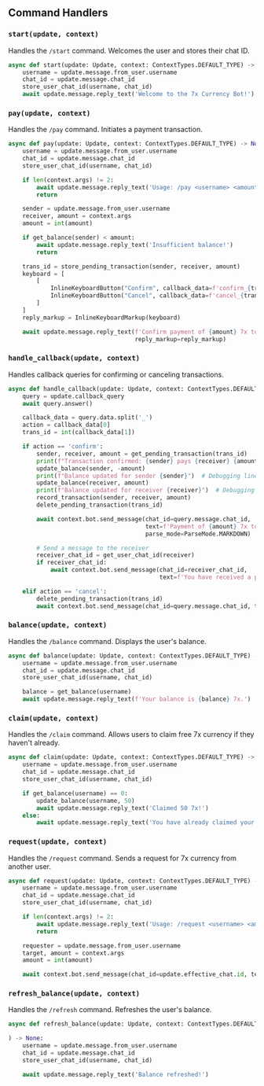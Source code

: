 ## Command Handlers
### `start(update, context)`
Handles the `/start` command. Welcomes the user and stores their chat ID.
```python
async def start(update: Update, context: ContextTypes.DEFAULT_TYPE) -> None:
    username = update.message.from_user.username
    chat_id = update.message.chat_id
    store_user_chat_id(username, chat_id)
    await update.message.reply_text('Welcome to the 7x Currency Bot!')
```

### `pay(update, context)`
Handles the `/pay` command. Initiates a payment transaction.
```python
async def pay(update: Update, context: ContextTypes.DEFAULT_TYPE) -> None:
    username = update.message.from_user.username
    chat_id = update.message.chat_id
    store_user_chat_id(username, chat_id)

    if len(context.args) != 2:
        await update.message.reply_text('Usage: /pay <username> <amount>')
        return

    sender = update.message.from_user.username
    receiver, amount = context.args
    amount = int(amount)

    if get_balance(sender) < amount:
        await update.message.reply_text('Insufficient balance!')
        return

    trans_id = store_pending_transaction(sender, receiver, amount)
    keyboard = [
        [
            InlineKeyboardButton("Confirm", callback_data=f'confirm_{trans_id}'),
            InlineKeyboardButton("Cancel", callback_data=f'cancel_{trans_id}')
        ]
    ]
    reply_markup = InlineKeyboardMarkup(keyboard)

    await update.message.reply_text(f'Confirm payment of {amount} 7x to {receiver}?',
                                    reply_markup=reply_markup)
```

### `handle_callback(update, context)`
Handles callback queries for confirming or canceling transactions.
```python
async def handle_callback(update: Update, context: ContextTypes.DEFAULT_TYPE) -> None:
    query = update.callback_query
    await query.answer()

    callback_data = query.data.split('_')
    action = callback_data[0]
    trans_id = int(callback_data[1])

    if action == 'confirm':
        sender, receiver, amount = get_pending_transaction(trans_id)
        print(f"Transaction confirmed: {sender} pays {receiver} {amount} 7x")  # Debugging line
        update_balance(sender, -amount)
        print(f"Balance updated for sender {sender}")  # Debugging line
        update_balance(receiver, amount)
        print(f"Balance updated for receiver {receiver}")  # Debugging line
        record_transaction(sender, receiver, amount)
        delete_pending_transaction(trans_id)

        await context.bot.send_message(chat_id=query.message.chat_id,
                                       text=f'Payment of {amount} 7x to {receiver} confirmed!\nTransaction details:\nSender: {sender}\nReceiver: {receiver}\nAmount: {amount} 7x',
                                       parse_mode=ParseMode.MARKDOWN)

        # Send a message to the receiver
        receiver_chat_id = get_user_chat_id(receiver)
        if receiver_chat_id:
            await context.bot.send_message(chat_id=receiver_chat_id,
                                           text=f'You have received a payment of {amount} 7x from {sender}.\nTransaction details:\nSender: {sender}\nAmount: {amount} 7x')

    elif action == 'cancel':
        delete_pending_transaction(trans_id)
        await context.bot.send_message(chat_id=query.message.chat_id, text='Payment canceled!')
```

### `balance(update, context)`
Handles the `/balance` command. Displays the user's balance.
```python
async def balance(update: Update, context: ContextTypes.DEFAULT_TYPE) -> None:
    username = update.message.from_user.username
    chat_id = update.message.chat_id
    store_user_chat_id(username, chat_id)

    balance = get_balance(username)
    await update.message.reply_text(f'Your balance is {balance} 7x.')
```

### `claim(update, context)`
Handles the `/claim` command. Allows users to claim free 7x currency if they haven't already.
```python
async def claim(update: Update, context: ContextTypes.DEFAULT_TYPE) -> None:
    username = update.message.from_user.username
    chat_id = update.message.chat_id
    store_user_chat_id(username, chat_id)

    if get_balance(username) == 0:
        update_balance(username, 50)
        await update.message.reply_text('Claimed 50 7x!')
    else:
        await update.message.reply_text('You have already claimed your 50 7x!')
```

### `request(update, context)`
Handles the `/request` command. Sends a request for 7x currency from another user.
```python
async def request(update: Update, context: ContextTypes.DEFAULT_TYPE) -> None:
    username = update.message.from_user.username
    chat_id = update.message.chat_id
    store_user_chat_id(username, chat_id)

    if len(context.args) != 2:
        await update.message.reply_text('Usage: /request <username> <amount>')
        return

    requester = update.message.from_user.username
    target, amount = context.args
    amount = int(amount)

    await context.bot.send_message(chat_id=update.effective_chat.id, text=f'{target}, {requester} is requesting {amount} 7x from you!')
```

### `refresh_balance(update, context)`
Handles the `/refresh` command. Refreshes the user's balance.
```python
async def refresh_balance(update: Update, context: ContextTypes.DEFAULT_TYPE

) -> None:
    username = update.message.from_user.username
    chat_id = update.message.chat_id
    store_user_chat_id(username, chat_id)

    await update.message.reply_text('Balance refreshed!')
```
